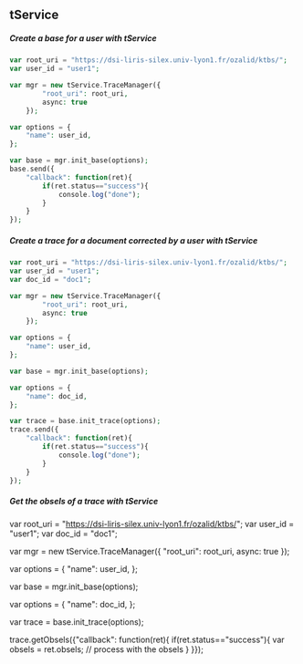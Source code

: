 tService 
----

##### Create a base for a user with tService #####

~~~php
var root_uri = "https://dsi-liris-silex.univ-lyon1.fr/ozalid/ktbs/";
var user_id = "user1";

var mgr = new tService.TraceManager({
		"root_uri": root_uri,
		async: true
	});

var options = {
	"name": user_id,
};

var base = mgr.init_base(options);
base.send({
	"callback": function(ret){
		if(ret.status=="success"){
			console.log("done");
		}
	}
});

~~~

##### Create a trace for a document corrected by a user with tService #####

~~~php
var root_uri = "https://dsi-liris-silex.univ-lyon1.fr/ozalid/ktbs/";
var user_id = "user1";
var doc_id = "doc1";

var mgr = new tService.TraceManager({
		"root_uri": root_uri,
		async: true
	});

var options = {
    "name": user_id,
};

var base = mgr.init_base(options);

var options = {
    "name": doc_id,
};

var trace = base.init_trace(options);
trace.send({
	"callback": function(ret){
		if(ret.status=="success"){
			console.log("done");
		}
	}
});

~~~

##### Get the obsels of a trace with tService #####
var root_uri = "https://dsi-liris-silex.univ-lyon1.fr/ozalid/ktbs/";
var user_id = "user1";
var doc_id = "doc1";

var mgr = new tService.TraceManager({
		"root_uri": root_uri,
		async: true
});

var options = {
    "name": user_id,
};

var base = mgr.init_base(options);

var options = {
    "name": doc_id,
};

var trace = base.init_trace(options);

trace.getObsels({"callback": function(ret){
	if(ret.status=="success"){
			var obsels = ret.obsels;
			// process with the obsels
		}
}});
	
~~~
